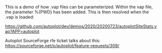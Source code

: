 This is a demo of how .vap files can be parameterized.  Within the vap file, 
the parameter %{PWD} has been added.  This is then resolved when the .vap
is loaded:

https://github.com/autoplot/dev/demos/2020/20200723/autoplotSiteStats.vap?APP=autoplot

Autoplot SourceForge rfe ticket talks about this:
https://sourceforge.net/p/autoplot/feature-requests/309/

